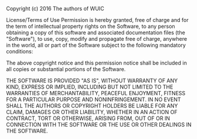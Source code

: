 Copyright (c) 2016   The authors of WUIC

License/Terms of Use
Permission is hereby granted, free of charge and for the term of intellectual
property rights on the Software, to any person obtaining a copy of this software
and associated documentation files (the "Software"), to use, copy, modify and
propagate free of charge, anywhere in the world, all or part of the Software
subject to the following mandatory conditions:

The above copyright notice and this permission notice shall be included in
all copies or substantial portions of the Software.

THE SOFTWARE IS PROVIDED "AS IS", WITHOUT WARRANTY OF ANY KIND, EXPRESS OR IMPLIED,
INCLUDING BUT NOT LIMITED TO THE WARRANTIES OF MERCHANTABILITY, PEACEFUL ENJOYMENT,
FITNESS FOR A PARTICULAR PURPOSE AND NONINFRINGEMENT. IN NO EVENT SHALL THE AUTHORS
OR COPYRIGHT HOLDERS BE LIABLE FOR ANY CLAIM, DAMAGES OR OTHER LIABILITY, WHETHER
IN AN ACTION OF CONTRACT, TORT OR OTHERWISE, ARISING FROM, OUT OF OR IN CONNECTION
WITH THE SOFTWARE OR THE USE OR OTHER DEALINGS IN THE SOFTWARE.